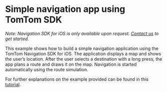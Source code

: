 # Simple navigation app using TomTom SDK

*Note: Navigation SDK for iOS is only available upon request. [Contact us](https://developer.tomtom.com/tomtom-sdk-for-ios/request-access "Contact us") to get started.*

This example shows how to build a simple navigation application using the TomTom Navigation SDK for iOS.
The application displays a map and shows the user’s location. After the user selects a destination with a long press, the app plans a route and draws it on the map. Navigation is started automatically using the route simulation. 

For further explanations on the example provided can be found in this [tutorial](https://developer.tomtom.com/ios/navigation/documentation/use-cases/build-a-navigation-app).
